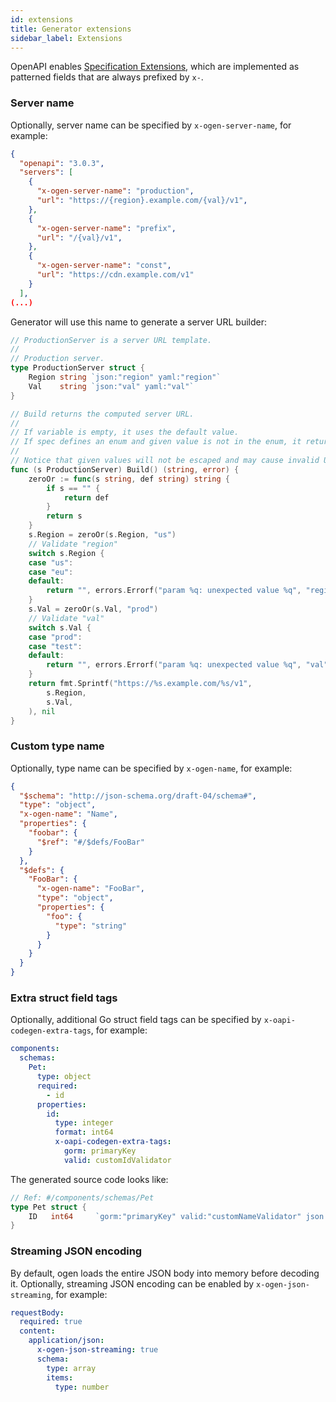 ```yaml
---
id: extensions
title: Generator extensions
sidebar_label: Extensions
---
```


OpenAPI enables [Specification Extensions](https://spec.openapis.org/oas/v3.1.0#specification-extensions),
which are implemented as patterned fields that are always prefixed by `x-`.

### Server name

Optionally, server name can be specified by `x-ogen-server-name`, for example:

```json
{
  "openapi": "3.0.3",
  "servers": [
    {
      "x-ogen-server-name": "production",
      "url": "https://{region}.example.com/{val}/v1",
    },
    {
      "x-ogen-server-name": "prefix",
      "url": "/{val}/v1",
    },
    {
      "x-ogen-server-name": "const",
      "url": "https://cdn.example.com/v1"
    }
  ],
(...)
```

Generator will use this name to generate a server URL builder:

```go
// ProductionServer is a server URL template.
//
// Production server.
type ProductionServer struct {
	Region string `json:"region" yaml:"region"`
	Val    string `json:"val" yaml:"val"`
}

// Build returns the computed server URL.
//
// If variable is empty, it uses the default value.
// If spec defines an enum and given value is not in the enum, it returns an error.
//
// Notice that given values will not be escaped and may cause invalid URL.
func (s ProductionServer) Build() (string, error) {
	zeroOr := func(s string, def string) string {
		if s == "" {
			return def
		}
		return s
	}
	s.Region = zeroOr(s.Region, "us")
	// Validate "region"
	switch s.Region {
	case "us":
	case "eu":
	default:
		return "", errors.Errorf("param %q: unexpected value %q", "region", s.Region)
	}
	s.Val = zeroOr(s.Val, "prod")
	// Validate "val"
	switch s.Val {
	case "prod":
	case "test":
	default:
		return "", errors.Errorf("param %q: unexpected value %q", "val", s.Val)
	}
	return fmt.Sprintf("https://%s.example.com/%s/v1",
		s.Region,
		s.Val,
	), nil
}
```

### Custom type name

Optionally, type name can be specified by `x-ogen-name`, for example:

```json
{
  "$schema": "http://json-schema.org/draft-04/schema#",
  "type": "object",
  "x-ogen-name": "Name",
  "properties": {
    "foobar": {
      "$ref": "#/$defs/FooBar"
    }
  },
  "$defs": {
    "FooBar": {
      "x-ogen-name": "FooBar",
      "type": "object",
      "properties": {
        "foo": {
          "type": "string"
        }
      }
    }
  }
}
```

### Extra struct field tags

Optionally, additional Go struct field tags can be specified by `x-oapi-codegen-extra-tags`, for example:

```yaml
components:
  schemas:
    Pet:
      type: object
      required:
        - id
      properties:
        id:
          type: integer
          format: int64
          x-oapi-codegen-extra-tags:
            gorm: primaryKey
            valid: customIdValidator
```

The generated source code looks like:

```go
// Ref: #/components/schemas/Pet
type Pet struct {
    ID   int64     `gorm:"primaryKey" valid:"customNameValidator" json:"id"`
}
```

### Streaming JSON encoding

By default, ogen loads the entire JSON body into memory before decoding it.
Optionally, streaming JSON encoding can be enabled by `x-ogen-json-streaming`, for example:

```yaml
requestBody:
  required: true
  content:
    application/json:
      x-ogen-json-streaming: true
      schema:
        type: array
        items:
          type: number
```
